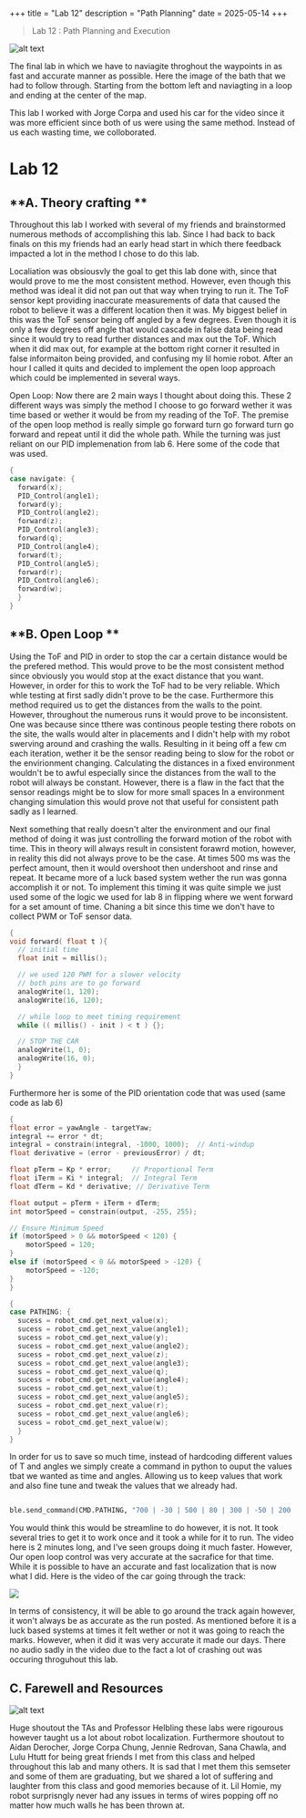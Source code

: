 +++
title = "Lab 12"
description = "Path Planning"
date  = 2025-05-14 
+++

> Lab 12 : Path Planning and Execution

![alt text](planning.png)

The final lab in which we have to naviagite throghout the waypoints in as fast and accurate manner as possible. Here the image of the bath that we had to follow through. Starting from the bottom left and naviagting in a loop and ending at the center of the map.  

This lab I worked with Jorge Corpa and used his car for the video since it was more efficient since both of us were using the same method. Instead of us each wasting time, we colloborated. 


# Lab 12

## **A. Theory crafting **

Throughout this lab I worked with several of my friends and brainstormed numerous methods of accomplishing this lab. Since I had back to back finals on this my friends had an early head start in which there feedback impacted a lot in the method I chose to do this lab. 

Localiation was obsiousvly the goal to get this lab done with, since that would prove to me the most consistent method. However, even though this method was ideal it did not pan out that way when trying to run it. The ToF sensor kept providing inaccurate measurements of data that caused the robot to believe it was a different location then it was. My biggest belief in this was the ToF sensor being off angled by a few degrees. Even though it is only a few degrees off angle that would cascade in false data being read since it would try to read further distances and max out the ToF. Which when it did max out, for example at the bottom right corner it resulted in false informaiton being provided, and confusing my lil homie robot. After an hour I called it quits and decided to implement the open loop approach which could be implemented in several ways. 

Open Loop: Now there are 2 main ways I thought about doing this. These 2 different ways was simply the method I choose to go forward wether it was time based or wether it would be from my reading of the ToF. The premise of the open loop method is really simple go forward turn go forward turn go forward and repeat until it did the whole path. While the turning was just reliant on our PID implemenation from lab 6. Here some of the code that was used.


```c
{
case navigate: {
  forward(x);
  PID_Control(angle1);
  forward(y);
  PID_Control(angle2);
  forward(z);
  PID_Control(angle3);
  forward(q);
  PID_Control(angle4);
  forward(t); 
  PID_Control(angle5);
  forward(r); 
  PID_Control(angle6);
  forward(w); 
  }
}
```

## **B. Open Loop **

Using the ToF and PID in order to stop the car a certain distance would be the prefered method. This would prove to be the most consistent method since obviously you would stop at the exact distance that you want. However, in order for this to work the ToF had to be very reliable. Which whle testing at first sadly didn't prove to be the case. Furthermore this method required us to get the distances from the walls to the point. However, throughout the numerous runs it would prove to be inconsistent. One was because since tthere was continous people testing there robots on the site, the walls would alter in placements and I didn't help with my robot swerving around and crashing the walls. Resulting in it being off a few cm each iteration, wether it be the sensor reading being to slow for the robot or the envirionment changing. Calculating the distances in a fixed environment wouldn't be to awful especially since the distances from the wall to the robot will always be constant. However, there is a flaw in the fact that the sensor readings might be to slow for more small spaces In a environment changing simulation this would prove not that useful for consistent path sadly as I learned. 

Next something that really doesn't alter the environment and our final method of doing it was just controlling the forward motion of the robot with time. This in theory will always result in consistent forawrd motion, however, in reality this did not always prove to be the case. At times 500 ms was the perfect amount, then it would overshoot then undershoot and rinse and repeat. It became more of a luck based system wether the run was gonna accomplish it or not. To implement this timing it was quite simple we just used some of the logic we used for lab 8 in flipping where we went forward for a set amount of time. Chaning a bit since this time we don't have to collect PWM or ToF sensor data. 

```c
{
void forward( float t ){
  // initial time 
  float init = millis(); 

  // we used 120 PWM for a slower velocity
  // both pins are to go forward 
  analogWrite(1, 120);
  analogWrite(16, 120);

  // while loop to meet timing requirement 
  while (( millis() - init ) < t ) {};

  // STOP THE CAR
  analogWrite(1, 0);
  analogWrite(16, 0);  
  }
}
```

Furthermore her is some of the PID orientation code that was used (same code as lab 6)

```c
{
float error = yawAngle - targetYaw;
integral += error * dt;
integral = constrain(integral, -1000, 1000);  // Anti-windup
float derivative = (error - previousError) / dt;

float pTerm = Kp * error;     // Proportional Term
float iTerm = Ki * integral;  // Integral Term
float dTerm = Kd * derivative; // Derivative Term

float output = pTerm + iTerm + dTerm;
int motorSpeed = constrain(output, -255, 255);

// Ensure Minimum Speed
if (motorSpeed > 0 && motorSpeed < 120) {
    motorSpeed = 120;
}
else if (motorSpeed < 0 && motorSpeed > -120) {
    motorSpeed = -120;
}
}
```

```c
{
case PATHING: {
  sucess = robot_cmd.get_next_value(x);
  sucess = robot_cmd.get_next_value(angle1);
  sucess = robot_cmd.get_next_value(y);
  sucess = robot_cmd.get_next_value(angle2);
  sucess = robot_cmd.get_next_value(z);
  sucess = robot_cmd.get_next_value(angle3);
  sucess = robot_cmd.get_next_value(q);
  sucess = robot_cmd.get_next_value(angle4);
  sucess = robot_cmd.get_next_value(t);
  sucess = robot_cmd.get_next_value(angle5);
  sucess = robot_cmd.get_next_value(r);
  sucess = robot_cmd.get_next_value(angle6);
  sucess = robot_cmd.get_next_value(w);
  }
}
```


In order for us to save so much time, instead of hardcoding different values of T and angles we simply create a command in python to ouput the values tbat we wanted as time and angles. Allowing us to keep values that work and also fine tune and tweak the values that we already had. 

```python

ble.send_command(CMD.PATHING, "700 | -30 | 500 | 80 | 300 | -50 | 200 | 30 | 900 | 40" ) 

```

You would think this would be streamline to do however, it is not. It took several tries to get it to work once and it took a while for it to run. The video here is 2 minutes long, and I've seen groups doing it much faster. However, Our open loop control was very accurate at the sacrafice for that time. While it is possible to have an accurate and fast localization that is now what I did. Here is the video of the car going through the track: 

[![](https://markdown-videos-api.jorgenkh.no/youtube/i1Tq-JVp6ws)](https://youtu.be/i1Tq-JVp6ws)

In terms of consistency, it will be able to go around the track again however, it won't always be as accurate as the run posted. As mentioned before it is a luck based systems at times it felt wether or not it was going to reach the marks. However, when it did it was very accurate it made our days. There no audio sadly in the video due to the fact a lot of crashing out was occuring throguhout this lab.

## **C. Farewell and Resources**

![alt text](robot_crew.png)




Huge shoutout the TAs and Professor Helbling these labs were rigourous however taught us a lot about robot localization. Furthermore shoutout to Aidan Derocher, Jorge Corpa Chung, Jennie Redrovan, Sana Chawla, and Lulu Htutt for being great friends I met from this class and helped throughout this lab and many others. It is sad that I met them this semseter and some of them are graduating, but we shared a lot of suffering and laughter from this class and good memories because of it. Lil Homie, my robot surprisngly never had any issues in terms of wires popping off no matter how much walls he has been thrown at. 